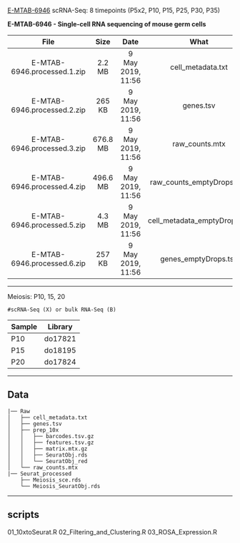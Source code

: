 [E-MTAB-6946](https://www.ebi.ac.uk/arrayexpress/experiments/E-MTAB-6946/) scRNA-Seq: 8 timepoints (P5x2, P10, P15, P25, P30, P35)

**E-MTAB-6946 - Single-cell RNA sequencing of mouse germ cells**

|File|Size|Date|What|
|:-:|:-:|:-:|:-:
|E-MTAB-6946.processed.1.zip|2.2 MB|  9 May 2019, 11:56| cell_metadata.txt
|E-MTAB-6946.processed.2.zip|265 KB|  9 May 2019, 11:56| genes.tsv
|E-MTAB-6946.processed.3.zip|676.8 MB|9 May 2019, 11:56|raw_counts.mtx
|E-MTAB-6946.processed.4.zip|496.6 MB|9 May 2019, 11:56|raw_counts_emptyDrops.mtx
|E-MTAB-6946.processed.5.zip|4.3 MB|  9 May 2019, 11:56|cell_metadata_emptyDrops.txt
|E-MTAB-6946.processed.6.zip|257 KB|  9 May 2019, 11:56|genes_emptyDrops.tsv
---


Meiosis: P10, 15, 20 
```
#scRNA-Seq (X) or bulk RNA-Seq (B)
```


|Sample|Library|
|-|-|
|P10|do17821|
|P15|do18195|
|P20|do17824|

---
## Data 
```
|── Raw
│   ├── cell_metadata.txt
│   ├── genes.tsv
│   ├── prep_10x
│   │   ├── barcodes.tsv.gz
│   │   ├── features.tsv.gz
│   │   ├── matrix.mtx.gz
│   │   ├── SeuratObj.rds
│   │   └── SeuratObj_red
│   └── raw_counts.mtx
|── Seurat_processed
    ├── Meiosis_sce.rds
    └── Meiosis_SeuratObj.rds
```
---
## scripts
01_10xtoSeurat.R
02_Filtering_and_Clustering.R
03_ROSA_Expression.R
